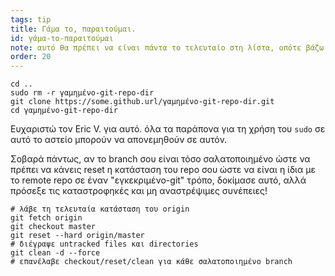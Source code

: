 ```yaml
---
tags: tip
title: Γάμα το, παραιτούμαι.
id: γάμα-το-παραιτούμαι
note: αυτό θα πρέπει να είναι πάντα το τελευταίο στη λίστα, οπότε βάζω την αρίθμηση μέχρι το 20 ώστε να μη το μετονομάζω/επαναριθμίζω
order: 20
---
```


```git
cd ..
sudo rm -r γαμημένο-git-repo-dir
git clone https://some.github.url/γαμημένο-git-repo-dir.git
cd γαμημένο-git-repo-dir
```

Ευχαριστώ τον Eric V. για αυτό. όλα τα παράπονα για τη χρήση του `sudo` σε αυτό το αστείο μπορούν να απονεμηθούν σε αυτόν. 


Σοβαρά πάντως, αν το branch σου είναι τόσο σαλατοποιημένο ώστε να πρέπει να κάνεις reset η κατάσταση του repo σου ώστε να είναι η ίδια με το remote repo σε έναν "εγκεκριμένο-git" τρόπο, δοκίμασε αυτό, αλλά πρόσεξε τις καταστροφηκές και μη αναστρέψιμες συνέπειες!

```git
# λάβε τη τελευταία κατάσταση του origin
git fetch origin
git checkout master
git reset --hard origin/master
# διέγραψε untracked files και directories
git clean -d --force
# επανέλαβε checkout/reset/clean για κάθε σαλατοποιημένο branch
```